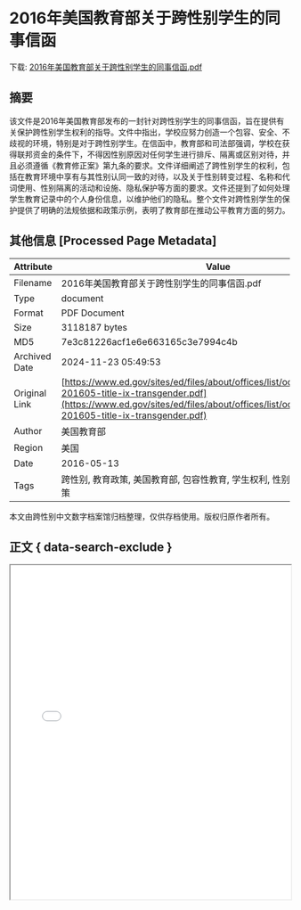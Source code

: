 # 2016年美国教育部关于跨性别学生的同事信函

<!-- tcd_download_link -->
下载: <a href="2016年美国教育部关于跨性别学生的同事信函.pdf" download>2016年美国教育部关于跨性别学生的同事信函.pdf</a>
<!-- tcd_download_link_end -->

## 摘要

<!-- tcd_abstract -->
该文件是2016年美国教育部发布的一封针对跨性别学生的同事信函，旨在提供有关保护跨性别学生权利的指导。文件中指出，学校应努力创造一个包容、安全、不歧视的环境，特别是对于跨性别学生。在信函中，教育部和司法部强调，学校在获得联邦资金的条件下，不得因性别原因对任何学生进行排斥、隔离或区别对待，并且必须遵循《教育修正案》第九条的要求。文件详细阐述了跨性别学生的权利，包括在教育环境中享有与其性别认同一致的对待，以及关于性别转变过程、名称和代词使用、性别隔离的活动和设施、隐私保护等方面的要求。文件还提到了如何处理学生教育记录中的个人身份信息，以维护他们的隐私。整个文件对跨性别学生的保护提供了明确的法规依据和政策示例，表明了教育部在推动公平教育方面的努力。

<!-- tcd_abstract_end -->

## 其他信息 [Processed Page Metadata]

| Attribute       | Value                                  |
|-----------------|----------------------------------------|
| Filename        | 2016年美国教育部关于跨性别学生的同事信函.pdf                             |
| Type            | document                                 |
| Format          | PDF Document                               |
| Size            | 3118187 bytes                           |
| MD5             | 7e3c81226acf1e6e663165c3e7994c4b                                  |
| Archived Date   | 2024-11-23 05:49:53                             |
| Original Link   | [https://www.ed.gov/sites/ed/files/about/offices/list/ocr/letters/colleague-201605-title-ix-transgender.pdf](https://www.ed.gov/sites/ed/files/about/offices/list/ocr/letters/colleague-201605-title-ix-transgender.pdf)                         |
| Author          | 美国教育部                               |
| Region          | 美国                               |
| Date            | 2016-05-13                                 |
| Tags            | 跨性别, 教育政策, 美国教育部, 包容性教育, 学生权利, 性别认同, 反歧视, 法律政策                                 |

本文由跨性别中文数字档案馆归档整理，仅供存档使用。版权归原作者所有。


## 正文 { data-search-exclude }

<!-- tcd_main_text -->
<iframe src="../2016年美国教育部关于跨性别学生的同事信函.pdf" width="100%" height="600px">
    <p>无法显示PDF，请下载查看。</p>
</iframe>
<!-- tcd_main_text_end -->

